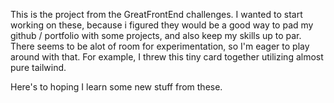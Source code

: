 <!-- Use Ctrl/Cmd + Shift + V in VS Code to preview this Markdown file. -->
This is the project from the GreatFrontEnd challenges. 
I wanted to start working on these, because i figured they would be a good way to pad my github / portfolio with some projects, and also keep my skills up to par. 
There seems to be alot of room for experimentation, so I'm eager to play around with that. 
For example, I threw this tiny card together utilizing almost pure tailwind. 

Here's to hoping I learn some new stuff from these.